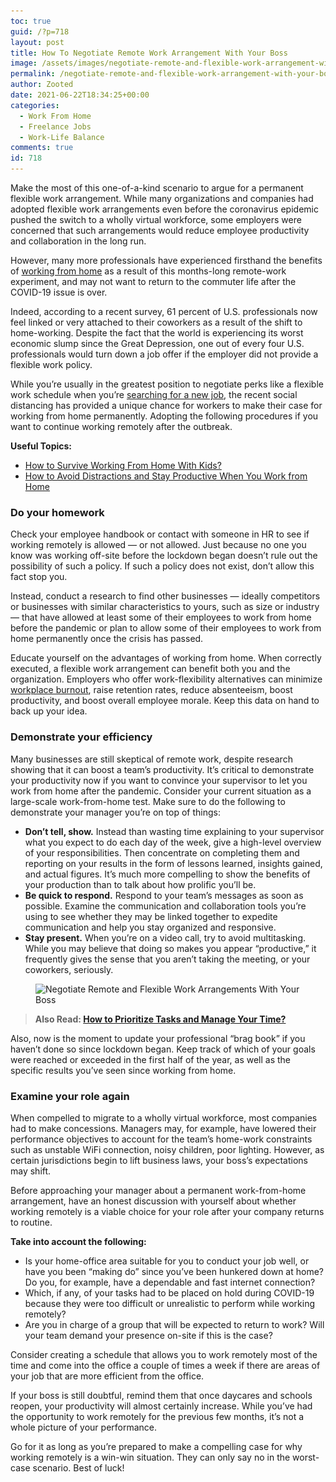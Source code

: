 ```yaml
---
toc: true
guid: /?p=718
layout: post
title: How To Negotiate Remote Work Arrangement With Your Boss
image: /assets/images/negotiate-remote-and-flexible-work-arrangement-with-your-boss.png
permalink: /negotiate-remote-and-flexible-work-arrangement-with-your-boss/
author: Zooted
date: 2021-06-22T18:34:25+00:00
categories:
  - Work From Home
  - Freelance Jobs
  - Work-Life Balance
comments: true
id: 718
---
```

Make the most of this one-of-a-kind scenario to argue for a permanent flexible work arrangement. While many organizations and companies had adopted flexible work arrangements even before the coronavirus epidemic pushed the switch to a wholly virtual workforce, some employers were concerned that such arrangements would reduce employee productivity and collaboration in the long run.

However, many more professionals have experienced firsthand the benefits of [working from home](/category/work-from-home/) as a result of this months-long remote-work experiment, and may not want to return to the commuter life after the COVID-19 issue is over.

Indeed, according to a recent survey, 61 percent of U.S. professionals now feel linked or very attached to their coworkers as a result of the shift to home-working. Despite the fact that the world is experiencing its worst economic slump since the Great Depression, one out of every four U.S. professionals would turn down a job offer if the employer did not provide a flexible work policy.

While you&#8217;re usually in the greatest position to negotiate perks like a flexible work schedule when you&#8217;re [searching for a new job](/tips-for-finding-a-job-in-a-different-state/), the recent social distancing has provided a unique chance for workers to make their case for working from home permanently. Adopting the following procedures if you want to continue working remotely after the outbreak.

**Useful Topics:**

* [How to Survive Working From Home With Kids?](/how-to-survive-working-from-home-with-kids/)
* [How to Avoid Distractions and Stay Productive When You Work from Home](/how-to-avoid-distractions-and-stay-productive-when-you-work-from-home/)

### **Do your homework**

Check your employee handbook or contact with someone in HR to see if working remotely is allowed — or not allowed. Just because no one you know was working off-site before the lockdown began doesn&#8217;t rule out the possibility of such a policy. If such a policy does not exist, don&#8217;t allow this fact stop you.

Instead, conduct a research to find other businesses — ideally competitors or businesses with similar characteristics to yours, such as size or industry — that have allowed at least some of their employees to work from home before the pandemic or plan to allow some of their employees to work from home permanently once the crisis has passed.

Educate yourself on the advantages of working from home. When correctly executed, a flexible work arrangement can benefit both you and the organization. Employers who offer work-flexibility alternatives can minimize [workplace burnout](/how-to-overcome-workplace-burnout/), raise retention rates, reduce absenteeism, boost productivity, and boost overall employee morale. Keep this data on hand to back up your idea.

### **Demonstrate your efficiency**

Many businesses are still skeptical of remote work, despite research showing that it can boost a team&#8217;s productivity. It&#8217;s critical to demonstrate your productivity now if you want to convince your supervisor to let you work from home after the pandemic. Consider your current situation as a large-scale work-from-home test. Make sure to do the following to demonstrate your manager you&#8217;re on top of things:

* **Don&#8217;t tell, show.** Instead than wasting time explaining to your supervisor what you expect to do each day of the week, give a high-level overview of your responsibilities. Then concentrate on completing them and reporting on your results in the form of lessons learned, insights gained, and actual figures. It&#8217;s much more compelling to show the benefits of your production than to talk about how prolific you&#8217;ll be.
* **Be quick to respond.** Respond to your team&#8217;s messages as soon as possible. Examine the communication and collaboration tools you&#8217;re using to see whether they may be linked together to expedite communication and help you stay organized and responsive.
* **Stay present.** When you&#8217;re on a video call, try to avoid multitasking. While you may believe that doing so makes you appear &#8220;productive,&#8221; it frequently gives the sense that you aren&#8217;t taking the meeting, or your coworkers, seriously.

<div class="wp-block-image">
  <figure class="aligncenter size-large"><img loading="lazy" width="767" height="384" src="/wp-content/uploads/2021/06/Remote-and-Flexible-Work-Arrangements.png" alt="Negotiate Remote and Flexible Work Arrangements With Your Boss" class="wp-image-720" srcset="/wp-content/uploads/2021/06/Remote-and-Flexible-Work-Arrangements.png 767w, /wp-content/uploads/2021/06/Remote-and-Flexible-Work-Arrangements-300x150.png 300w" sizes="(max-width: 767px) 100vw, 767px" /></figure>
</div>

<blockquote class="wp-block-quote">
  <p>
    <strong>Also Read: <a href="/how-to-prioritize-tasks-and-manage-your-time/">How to Prioritize Tasks and Manage Your Time?</a></strong>
  </p>
</blockquote>

Also, now is the moment to update your professional &#8220;brag book&#8221; if you haven&#8217;t done so since lockdown began. Keep track of which of your goals were reached or exceeded in the first half of the year, as well as the specific results you&#8217;ve seen since working from home.

### **Examine your role again**

When compelled to migrate to a wholly virtual workforce, most companies had to make concessions. Managers may, for example, have lowered their performance objectives to account for the team&#8217;s home-work constraints such as unstable WiFi connection, noisy children, poor lighting. However, as certain jurisdictions begin to lift business laws, your boss&#8217;s expectations may shift.

Before approaching your manager about a permanent work-from-home arrangement, have an honest discussion with yourself about whether working remotely is a viable choice for your role after your company returns to routine.

**Take into account the following:**

* Is your home-office area suitable for you to conduct your job well, or have you been &#8220;making do&#8221; since you&#8217;ve been hunkered down at home? Do you, for example, have a dependable and fast internet connection?
* Which, if any, of your tasks had to be placed on hold during COVID-19 because they were too difficult or unrealistic to perform while working remotely?
* Are you in charge of a group that will be expected to return to work? Will your team demand your presence on-site if this is the case?

Consider creating a schedule that allows you to work remotely most of the time and come into the office a couple of times a week if there are areas of your job that are more efficient from the office.

If your boss is still doubtful, remind them that once daycares and schools reopen, your productivity will almost certainly increase. While you&#8217;ve had the opportunity to work remotely for the previous few months, it&#8217;s not a whole picture of your performance.

Go for it as long as you&#8217;re prepared to make a compelling case for why working remotely is a win-win situation. They can only say no in the worst-case scenario. Best of luck!